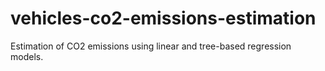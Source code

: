 # vehicles-co2-emissions-estimation
Estimation of CO2 emissions using linear and tree-based regression models.
